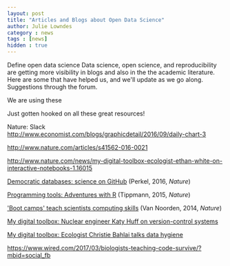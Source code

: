 ```yaml
---
layout: post
title: "Articles and Blogs about Open Data Science"
author: Julie Lowndes
category : news 
tags : [news]
hidden : true
---
```


Define open data science 
Data science, open science, and reproducibility are getting more visibility in blogs and also in the the academic literature. Here are some that have helped us, and we'll update as we go along. Suggestions through the forum. 


We are using these 

Just gotten hooked on all these great resources!

Nature: Slack
http://www.economist.com/blogs/graphicdetail/2016/09/daily-chart-3

http://www.nature.com/articles/s41562-016-0021

http://www.nature.com/news/my-digital-toolbox-ecologist-ethan-white-on-interactive-notebooks-1.16015

[Democratic databases: science on GitHub](http://www.nature.com/news/democratic-databases-science-on-github-1.20719) (Perkel, 2016, *Nature*)

[Programming tools: Adventures with R](http://www.nature.com/news/programming-tools-adventures-with-r-1.16609) (Tippmann, 2015, *Nature*)

['Boot camps' teach scientists computing skills](http://www.nature.com/news/boot-camps-teach-scientists-computing-skills-1.15799) (Van Noorden, 2014, *Nature*)

[My digital toolbox: Nuclear engineer Katy Huff on version-control systems](http://www.nature.com/news/my-digital-toolbox-nuclear-engineer-katy-huff-on-version-control-systems-1.16014)

[My digital toolbox: Ecologist Christie Bahlai talks data hygiene](http://www.nature.com/news/my-digital-toolbox-ecologist-christie-bahlai-talks-data-hygiene-1.15896)


https://www.wired.com/2017/03/biologists-teaching-code-survive/?mbid=social_fb